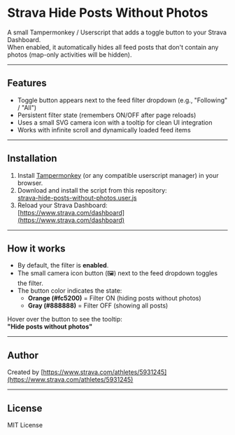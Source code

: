 # Strava Hide Posts Without Photos

A small Tampermonkey / Userscript that adds a toggle button to your Strava Dashboard.  
When enabled, it automatically hides all feed posts that don't contain any photos (map-only activities will be hidden).

---

## Features

- Toggle button appears next to the feed filter dropdown (e.g., "Following" / "All")
- Persistent filter state (remembers ON/OFF after page reloads)
- Uses a small SVG camera icon with a tooltip for clean UI integration
- Works with infinite scroll and dynamically loaded feed items

---

## Installation

1. Install [Tampermonkey](https://www.tampermonkey.net/) (or any compatible userscript manager) in your browser.
2. Download and install the script from this repository:  
   [strava-hide-posts-without-photos.user.js](./strava-hide-posts-without-photos.user.js)
3. Reload your Strava Dashboard:  
   [https://www.strava.com/dashboard](https://www.strava.com/dashboard)

---

## How it works

- By default, the filter is **enabled**.
- The small camera icon button (🖼️) next to the feed dropdown toggles the filter.
- The button color indicates the state:
  - **Orange (#fc5200)** = Filter ON (hiding posts without photos)
  - **Gray (#888888)** = Filter OFF (showing all posts)

Hover over the button to see the tooltip:  
**"Hide posts without photos"**

---

## Author

Created by [https://www.strava.com/athletes/5931245](https://www.strava.com/athletes/5931245)

---

## License

MIT License
